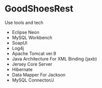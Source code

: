 # GoodShoesRest
Use tools and tech
* Eclipse Neon
* MySQL Workbench
* SoapUI
* Log4j
* Apache Tomcat ver.9
* Java Architecture For XML Binding (jaxb)
* Jersey Core Server
* Hibernate
* Data Mapper For Jackson
* MySQL Connector/J
